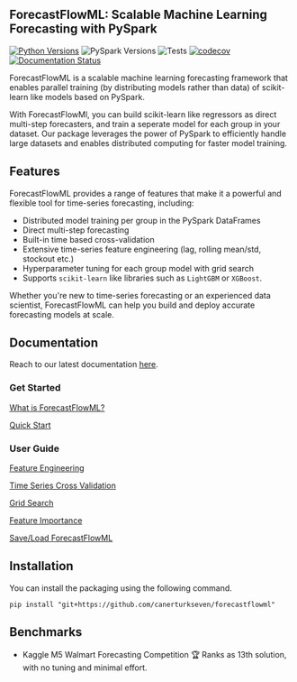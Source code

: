 ## ForecastFlowML: Scalable Machine Learning Forecasting with PySpark

[![Python Versions](https://img.shields.io/badge/python-3.7%20|%203.8%20|%203.9%20|%203.10%20-blue)](https://www.python.org/downloads/) ![PySpark Versions](https://img.shields.io/badge/pyspark-3.0%20|%203.1%20|%203.2%20|%203.3%20-blue) ![Tests](https://github.com/canerturkseven/ForecastFlowML/actions/workflows/tests.yml/badge.svg) [![codecov](https://codecov.io/github/canerturkseven/ForecastFlowML/branch/master/graph/badge.svg?token=DKAE8VSQ1M)](https://codecov.io/github/canerturkseven/ForecastFlowML) [![Documentation Status](https://readthedocs.org/projects/forecastflowml/badge/?version=latest)](https://forecastflowml.readthedocs.io/en/latest/?badge=latest)

ForecastFlowML is a scalable machine learning forecasting framework that enables parallel training (by distributing models rather than data) of scikit-learn like models based on PySpark.

With ForecastFlowMl, you can build scikit-learn like regressors as direct multi-step forecasters, and train a seperate model for each group in your dataset.
Our package leverages the power of PySpark to efficiently handle large datasets and enables distributed computing for faster model training.

## Features

ForecastFlowML provides a range of features that make it a powerful and flexible tool for time-series forecasting, including:

- Distributed model training per group in the PySpark DataFrames
- Direct multi-step forecasting
- Built-in time based cross-validation
- Extensive time-series feature engineering (lag, rolling mean/std, stockout etc.)
- Hyperparameter tuning for each group model with grid search
- Supports `scikit-learn` like libraries such as `LightGBM` or `XGBoost`.

Whether you're new to time-series forecasting or an experienced data scientist, ForecastFlowML can help you build and deploy accurate forecasting models at scale.

## Documentation

Reach to our latest documentation [here](https://forecastflowml.readthedocs.io/en/latest/).

### Get Started

[What is ForecastFlowML?](https://forecastflowml.readthedocs.io/en/latest/forecastflowml.html)

[Quick Start](https://forecastflowml.readthedocs.io/en/latest/notebooks/quick_start.html)

### User Guide

[Feature Engineering](https://forecastflowml.readthedocs.io/en/latest/notebooks/feature_engineering.html)

[Time Series Cross Validation](https://forecastflowml.readthedocs.io/en/latest/notebooks/cross_validation.html)

[Grid Search](https://forecastflowml.readthedocs.io/en/latest/notebooks/grid_search.html)

[Feature Importance](https://forecastflowml.readthedocs.io/en/latest/notebooks/feature_importance.html)

[Save/Load ForecastFlowML](https://forecastflowml.readthedocs.io/en/latest/notebooks/save_load.html)

## Installation

You can install the packaging using the following command.

```
pip install "git+https://github.com/canerturkseven/forecastflowml"
```

## Benchmarks

- Kaggle M5 Walmart Forecasting Competition
  🏆 Ranks as 13th solution, with no tuning and minimal effort.
